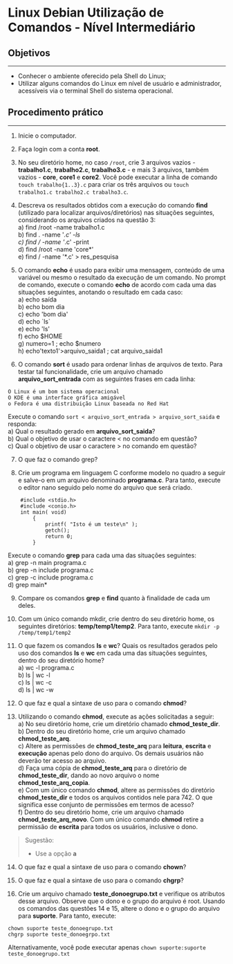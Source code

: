 # Linux Debian Utilização de Comandos - Nível Intermediário

## Objetivos

---

- Conhecer o ambiente oferecido pela Shell do Linux;
- Utilizar alguns comandos do Linux em nível de usuário e administrador, acessíveis via o terminal Shell do sistema operacional.

## Procedimento prático

---

1. Inicie o computador.

2. Faça login com a conta **root**.

3. No seu diretório home, no caso ```/root```, crie 3 arquivos vazios - **trabalho1.c**, **trabalho2.c**, **trabalho3.c** - e mais 3 arquivos, também vazios - **core**, **core1** e **core2**. Você pode executar a linha de comando ```touch trabalho{1..3}.c``` para criar os três arquivos ou ```touch trabalho1.c trabalho2.c trabalho3.c```.

4. Descreva os resultados obtidos com a execução do comando **find** (utilizado para localizar arquivos/diretórios) nas situações seguintes, considerando os arquivos criados na questão 3:<br>
a) find /root -name trabalho1.c<br>
b) find . -name '*.c' -ls<br>
c) find / -name '*.c' -print<br>
d) find /root -name 'core*'<br>
e) find / -name '*.c' > res_pesquisa

5. O comando **echo** é usado para exibir uma mensagem, conteúdo de uma variável ou mesmo o resultado da execução de um comando. No prompt de comando, execute o comando **echo** de acordo com cada uma das situações seguintes, anotando o resultado em cada caso:<br>
a) echo saída<br>
b) echo bom dia<br>
c) echo 'bom dia'<br>
d) echo \`ls\`<br>
e) echo 'ls'<br>
f) echo $HOME<br>
g) numero=1 ; echo $numero<br>
h) echo'texto1'>arquivo_saida1 ; cat arquivo_saida1

6. O comando **sort** é usado para ordenar linhas de arquivos de texto. Para testar tal funcionalidade, crie um arquivo chamado **arquivo_sort_entrada** com as seguintes frases em cada linha:

```
O Linux é um bom sistema operacional
O KDE é uma interface gráfica amigável
o Fedora é uma distribuição Linux baseada no Red Hat
```

Execute o comando ```sort < arquivo_sort_entrada > arquivo_sort_saida``` e responda:<br>
a) Qual o resultado gerado em **arquivo_sort_saida**?<br>
b) Qual o objetivo de usar o caractere < no comando em questão?<br>
c) Qual o objetivo de usar o caractere > no comando em questão?

7. O que faz o comando grep?

8. Crie um programa em linguagem C conforme modelo no quadro a seguir e salve-o em um arquivo denominado **programa.c**. Para tanto, execute o editor nano seguido pelo nome do arquivo que será criado.

```
    #include <stdio.h>
    #include <conio.h>
    int main( void)
        {
            printf( "Isto é um teste\n" );
            getch();
            return 0;
        }
```

Execute o comando **grep** para cada uma das situações seguintes:<br>
a) grep -n main programa.c<br>
b) grep -n include programa.c<br>
c) grep -c include programa.c<br>
d) grep main*

9. Compare os comandos **grep** e **find** quanto à finalidade de cada um deles.

10. Com um único comando mkdir, crie dentro do seu diretório home, os seguintes diretórios: **temp/temp1/temp2**. Para tanto, execute ```mkdir -p /temp/temp1/temp2```

11. O que fazem os comandos **ls** e **wc**? Quais os resultados gerados pelo uso dos comandos **ls** e **wc** em cada uma das situações seguintes, dentro do seu diretório home?<br>
a) wc -l programa.c<br>
b) ls | wc -l<br>
c) ls | wc -c<br>
d) ls | wc -w

12. O que faz e qual a sintaxe de uso para o comando **chmod**?

13. Utilizando o comando **chmod**, execute as ações solicitadas a seguir:<br>
a) No seu diretório home, crie um diretório chamado **chmod_teste_dir**.<br>
b) Dentro do seu diretório home, crie um arquivo chamado **chmod_teste_arq**.<br>
c) Altere as permissões de **chmod_teste_arq** para **leitura**, **escrita** e **execução** apenas pelo dono do arquivo. Os demais usuários não deverão ter acesso ao arquivo.<br>
d) Faça uma cópia de **chmod_teste_arq** para o diretório de **chmod_teste_dir**, dando ao novo arquivo o nome **chmod_teste_arq_copia**.<br>
e) Com um único comando **chmod**, altere as permissões do diretório **chmod_teste_dir** e todos os arquivos contidos nele para 742. O que significa esse conjunto de permissões em termos de acesso?<br>
f) Dentro do seu diretório home, crie um arquivo chamado **chmod_teste_arq_novo**. Com um único comando **chmod** retire a permissão de **escrita** para todos os usuários, inclusive o dono.

> Sugestão:
>   - Use a opção **a**

14. O que faz e qual a sintaxe de uso para o comando **chown**?

15. O que faz e qual a sintaxe de uso para o comando **chgrp**?

16. Crie um arquivo chamado **teste_donoegrupo.txt** e verifique os atributos desse arquivo. Observe que o dono e o grupo do arquivo é root. Usando os comandos das questões 14 e 15, altere o dono e o grupo do arquivo para **suporte**. Para tanto, execute:

```
chown suporte teste_donoegrupo.txt
chgrp suporte teste_donoegrpo.txt
```

Alternativamente, você pode executar apenas ```chown suporte:suporte teste_donoegrupo.txt```

